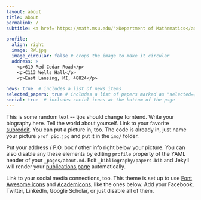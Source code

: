 ```yaml
---
layout: about
title: about
permalink: /
subtitle: <a href='https://math.msu.edu/'>Department of Mathematics</a>, Michigan State Univeristy.

profile:
  align: right
  image: RW.jpg
  image_circular: false # crops the image to make it circular
  address: >
    <p>619 Red Cedar Road</p>
    <p>C113 Wells Hall</p>
    <p>East Lansing, MI, 48824</p>

news: true  # includes a list of news items
selected_papers: true # includes a list of papers marked as "selected={true}"
social: true  # includes social icons at the bottom of the page
---
```

This is some random text -- tjos should change forntend.
Write your biography here. Tell the world about yourself. Link to your favorite [subreddit](http://reddit.com). You can put a picture in, too. The code is already in, just name your picture `prof_pic.jpg` and put it in the `img/` folder.

Put your address / P.O. box / other info right below your picture. You can also disable any these elements by editing `profile` property of the YAML header of your `_pages/about.md`. Edit `_bibliography/papers.bib` and Jekyll will render your [publications page](/al-folio/publications/) automatically.

Link to your social media connections, too. This theme is set up to use [Font Awesome icons](http://fortawesome.github.io/Font-Awesome/) and [Academicons](https://jpswalsh.github.io/academicons/), like the ones below. Add your Facebook, Twitter, LinkedIn, Google Scholar, or just disable all of them.

